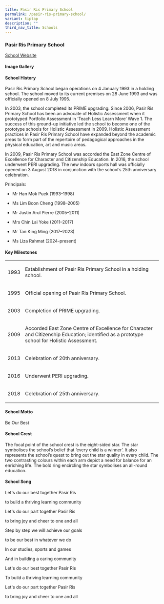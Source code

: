```yaml
---
title: Pasir Ris Primary School
permalink: /pasir-ris-primary-school/
variant: tiptap
description: ""
third_nav_title: Schools
---
```

<h3><strong>Pasir Ris Primary School</strong></h3>
<p><a href="https://www.pasirrispri.moe.edu.sg/" rel="noopener noreferrer nofollow" target="_blank">School Website</a>
</p>
<h4><strong>Image Gallery</strong></h4>
<p></p>
<p></p>
<h4><strong>School History</strong></h4>
<p>Pasir Ris Primary School began operations on 4 January 1993 in a holding
school. The school moved to its current premises on 28 June 1993 and was
officially opened on 8 July 1995.</p>
<p>In 2003, the school completed its PRIME upgrading. Since 2006, Pasir Ris
Primary School has been an advocate of Holistic Assessment when it prototyped
Portfolio Assessment in ‘Teach Less Learn More’ Wave 1. The success of
this ground-up initiative led the school to become one of the prototype
schools for Holistic Assessment in 2009. Holistic Assessment practices
in Pasir Ris Primary School have expanded beyond the academic areas to
form part of the repertoire of pedagogical approaches in the physical education,
art and music areas.</p>
<p>In 2009, Pasir Ris Primary School was accorded the East Zone Centre of
Excellence for Character and Citizenship Education. In 2016, the school
underwent PERI upgrading. The new indoors sports hall was officially opened
on 3 August 2018 in conjunction with the school’s 25th anniversary celebration.</p>
<p>Principals:</p>
<ul data-tight="true" class="tight">
<li>
<p>Mr Han Mok Puek (1993–1998)</p>
</li>
<li>
<p>Ms Lim Boon Cheng (1998–2005)</p>
</li>
<li>
<p>Mr Justin Arul Pierre (2005–2011)</p>
</li>
<li>
<p>Mrs Chin Lai Yoke (2011–2017)</p>
</li>
<li>
<p>Mr Tan King Ming (2017–2023)</p>
</li>
<li>
<p>Ms Liza Rahmat (2024-present)</p>
</li>
</ul>
<p></p>
<h4><strong>Key Milestones</strong></h4>
<table style="minWidth: 50px">
<colgroup>
<col>
<col>
</colgroup>
<tbody>
<tr>
<td rowspan="1" colspan="1">
<p>1993</p>
</td>
<td rowspan="1" colspan="1">
<p>Establishment of Pasir Ris Primary School in a holding school.</p>
</td>
</tr>
<tr>
<td rowspan="1" colspan="1">
<p>1995</p>
</td>
<td rowspan="1" colspan="1">
<p>Official opening of Pasir Ris Primary School.</p>
</td>
</tr>
<tr>
<td rowspan="1" colspan="1">
<p>2003</p>
</td>
<td rowspan="1" colspan="1">
<p>Completion of PRIME upgrading.</p>
</td>
</tr>
<tr>
<td rowspan="1" colspan="1">
<p>2009</p>
</td>
<td rowspan="1" colspan="1">
<p>Accorded East Zone Centre of Excellence for Character and Citizenship
Education; identified as a prototype school for Holistic Assessment.</p>
</td>
</tr>
<tr>
<td rowspan="1" colspan="1">
<p>2013</p>
</td>
<td rowspan="1" colspan="1">
<p>Celebration of 20th anniversary.</p>
</td>
</tr>
<tr>
<td rowspan="1" colspan="1">
<p>2016</p>
</td>
<td rowspan="1" colspan="1">
<p>Underwent PERI upgrading.</p>
</td>
</tr>
<tr>
<td rowspan="1" colspan="1">
<p>2018</p>
</td>
<td rowspan="1" colspan="1">
<p>Celebration of 25th anniversary.</p>
</td>
</tr>
</tbody>
</table>
<h4><strong>School Motto</strong></h4>
<p>Be Our Best</p>
<p></p>
<h4><strong>School Crest</strong></h4>
<p>The focal point of the school crest is the eight-sided star. The star
symbolises the school’s belief that ‘every child is a winner’. It also
represents the school’s quest to bring out the star quality in every child.
The two contrasting colours within each arm depict a need for balance for
an enriching life. The bold ring encircling the star symbolises an all-round
education.</p>
<p></p>
<h4><strong>School Song</strong></h4>
<p>Let's do our best together Pasir Ris</p>
<p>to build a thriving learning community</p>
<p>Let's do our part together Pasir Ris</p>
<p>to bring joy and cheer to one and all</p>
<p>Step by step we will achieve our goals</p>
<p>to be our best in whatever we do</p>
<p>In our studies, sports and games</p>
<p>And in building a caring community</p>
<p>Let's do our best together Pasir Ris</p>
<p>To build a thriving learning community</p>
<p>Let's do our part together Pasir Ris</p>
<p>to bring joy and cheer to one and all</p>
<p></p>
<p></p>